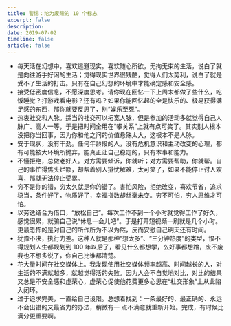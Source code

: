 ```yaml
---
title: 警惕：沦为废柴的 10 个标志
excerpt: false
description: 
date: 2019-07-02
timeline: false
article: false
---
```


- 每天活在幻想中，喜欢逃避现实。喜欢随心所欲，无拘无束的生活，说白了就是向往游手好闲的生活；觉得现实世界很残酷，觉得人们太势利，说白了就是受不了生活的打击。只有在自己幻想的环境中才能确定感和安全感。
- 接受低密度信息，不愿深度思考。请你现在回忆一下上周末都做了些什么，吃饭睡觉？打游戏看电影？还有吗？如果你能回忆起的全是快乐的、极易获得满足感的东西，那你就要反思了，别“娱乐至死”。
- 热衷社交和人脉。适当的社交可以拓宽人脉，但是参加的活动多就觉得自己人脉广、高人一等，于是把时间全用在“攀关系”上就有点可笑了。其实别人根本没把你当回事，因为你和他之问的价值悬殊太大，这根本不是人脉。
- 安于现状，没有干劲。任何年龄段的人，没有危机意识和主动改变的心理，都有可能被大环境所抛弃，能真正让自己稳定的，只有本事和能力。
- 不懂拒绝，总做老好人。对方需要倾诉，你就听；对方需要帮助，你就帮。自己的事忙得焦头烂额，却帮着别人排忧解难，太可笑了，如果不能停止讨人欢喜，那就无法停止受累。
- 穷不是你的错，穷太久就是你的错了。害怕风险，拒绝改变，喜欢节省，追求稳当，条件好了，物质好了，幸福指数却丝毫未变。穷不可怕，穷人思维才可怕。
- 以劳逸结合为借口，“放松自己”。每次工作不到一个小时就觉得工作了好久，感觉很累，就骗自己说“休息一会儿吧”。于是打开短视频一刷就是几个小时。更最恐怖的是对自己的所作所为不以为然，反而安慰自己明天还有时间。
- 犹豫不决，执行力差。这种人就是那种“想太多”、“三分钟热度”的类型，恨不得规划人生都规划到 100 年以后了，看见什么都想学，么好事都想蹭，废不废我也不想多说了，你自己比谁都清楚。
- 花大量时间在社交媒体上。我发现使用社交媒体频率越高、时间越长的人，对生活的不满就越多，就越觉得活的失败。因为人会不自觉地对比，对比的结果又总是不安全感和虛荣心，虚荣心促使他花费更多心思在“社交形象”上从此陷入闭环。
- 过于追求完美，一直给自己设限。总想着找到：一条最好的、最正确的、永远不会出错的又最省力的办法，稍微有一 点不满意就重新开始。完成，有时候比满分更重要啊。